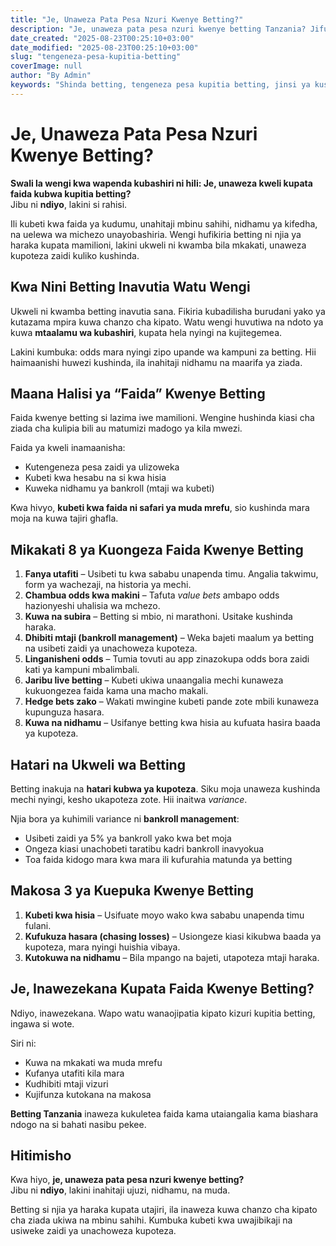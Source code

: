 ```yaml
---
title: "Je, Unaweza Pata Pesa Nzuri Kwenye Betting?"
description: "Je, unaweza pata pesa nzuri kwenye betting Tanzania? Jifunze mikakati ya kubeti kwa faida, kudhibiti bankroll, na kuepuka makosa ya kawaida ili kuongeza ushindi wako kwa muda mrefu."
date_created: "2025-08-23T00:25:10+03:00"
date_modified: "2025-08-23T00:25:10+03:00"
slug: "tengeneza-pesa-kupitia-betting"
coverImage: null
author: "By Admin"
keywords: "Shinda betting, tengeneza pesa kupitia betting, jinsi ya kushinda betting, shinda betpawa"
---
```


# Je, Unaweza Pata Pesa Nzuri Kwenye Betting?

**Swali la wengi kwa wapenda kubashiri ni hili: Je, unaweza kweli kupata faida kubwa kupitia betting?**  
Jibu ni **ndiyo**, lakini si rahisi.

Ili kubeti kwa faida ya kudumu, unahitaji mbinu sahihi, nidhamu ya kifedha, na uelewa wa michezo unayobashiria. Wengi hufikiria betting ni njia ya haraka kupata mamilioni, lakini ukweli ni kwamba bila mkakati, unaweza kupoteza zaidi kuliko kushinda.  


## Kwa Nini Betting Inavutia Watu Wengi

Ukweli ni kwamba betting inavutia sana. Fikiria kubadilisha burudani yako ya kutazama mpira kuwa chanzo cha kipato. Watu wengi huvutiwa na ndoto ya kuwa **mtaalamu wa kubashiri**, kupata hela nyingi na kujitegemea.  

Lakini kumbuka: odds mara nyingi zipo upande wa kampuni za betting. Hii haimaanishi huwezi kushinda, ila inahitaji nidhamu na maarifa ya ziada.


## Maana Halisi ya “Faida” Kwenye Betting

Faida kwenye betting si lazima iwe mamilioni. Wengine hushinda kiasi cha ziada cha kulipia bili au matumizi madogo ya kila mwezi.  

Faida ya kweli inamaanisha:  

- Kutengeneza pesa zaidi ya ulizoweka  
- Kubeti kwa hesabu na si kwa hisia  
- Kuweka nidhamu ya bankroll (mtaji wa kubeti)  

Kwa hivyo, **kubeti kwa faida ni safari ya muda mrefu**, sio kushinda mara moja na kuwa tajiri ghafla.


## Mikakati 8 ya Kuongeza Faida Kwenye Betting

1. **Fanya utafiti** – Usibeti tu kwa sababu unapenda timu. Angalia takwimu, form ya wachezaji, na historia ya mechi.  
2. **Chambua odds kwa makini** – Tafuta *value bets* ambapo odds hazionyeshi uhalisia wa mchezo.  
3. **Kuwa na subira** – Betting si mbio, ni marathoni. Usitake kushinda haraka.  
4. **Dhibiti mtaji (bankroll management)** – Weka bajeti maalum ya betting na usibeti zaidi ya unachoweza kupoteza.  
5. **Linganisheni odds** – Tumia tovuti au app zinazokupa odds bora zaidi kati ya kampuni mbalimbali.  
6. **Jaribu live betting** – Kubeti ukiwa unaangalia mechi kunaweza kukuongezea faida kama una macho makali.  
7. **Hedge bets zako** – Wakati mwingine kubeti pande zote mbili kunaweza kupunguza hasara.  
8. **Kuwa na nidhamu** – Usifanye betting kwa hisia au kufuata hasira baada ya kupoteza.  


## Hatari na Ukweli wa Betting

Betting inakuja na **hatari kubwa ya kupoteza**. Siku moja unaweza kushinda mechi nyingi, kesho ukapoteza zote. Hii inaitwa *variance*.  

Njia bora ya kuhimili variance ni **bankroll management**:  

- Usibeti zaidi ya 5% ya bankroll yako kwa bet moja  
- Ongeza kiasi unachobeti taratibu kadri bankroll inavyokua  
- Toa faida kidogo mara kwa mara ili kufurahia matunda ya betting  


## Makosa 3 ya Kuepuka Kwenye Betting

1. **Kubeti kwa hisia** – Usifuate moyo wako kwa sababu unapenda timu fulani.  
2. **Kufukuza hasara (chasing losses)** – Usiongeze kiasi kikubwa baada ya kupoteza, mara nyingi huishia vibaya.  
3. **Kutokuwa na nidhamu** – Bila mpango na bajeti, utapoteza mtaji haraka.  


## Je, Inawezekana Kupata Faida Kwenye Betting?

Ndiyo, inawezekana. Wapo watu wanaojipatia kipato kizuri kupitia betting, ingawa si wote.  

Siri ni:  

- Kuwa na mkakati wa muda mrefu  
- Kufanya utafiti kila mara  
- Kudhibiti mtaji vizuri  
- Kujifunza kutokana na makosa  

**Betting Tanzania** inaweza kukuletea faida kama utaiangalia kama biashara ndogo na si bahati nasibu pekee.  


## Hitimisho

Kwa hiyo, **je, unaweza pata pesa nzuri kwenye betting?**  
Jibu ni **ndiyo**, lakini inahitaji ujuzi, nidhamu, na muda.  

Betting si njia ya haraka kupata utajiri, ila inaweza kuwa chanzo cha kipato cha ziada ukiwa na mbinu sahihi. Kumbuka kubeti kwa uwajibikaji na usiweke zaidi ya unachoweza kupoteza.  

